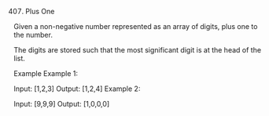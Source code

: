 407. Plus One

Given a non-negative number represented as an array of digits, plus one to the number.

The digits are stored such that the most significant digit is at the head of the list.

Example
Example 1:

Input: [1,2,3]
Output: [1,2,4]
Example 2:

Input: [9,9,9]
Output: [1,0,0,0]

